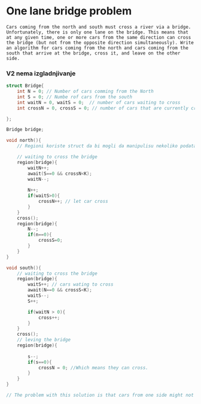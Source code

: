 # One lane bridge problem 
    Cars coming from the north and south must cross a river via a bridge. Unfortunately, there is only one lane on the bridge. This means that at any given time, one or more cars from the same direction can cross the bridge (but not from the opposite direction simultaneously). Write an algorithm for cars coming from the north and cars coming from the south that arrive at the bridge, cross it, and leave on the other side.

### V2 nema izgladnjivanje

```cpp
struct Bridge{
    int N = 0; // Number of cars comming from the North
    int S = 0; // Numbe rof cars from the south
    int waitN = 0, waitS = 0;  // number of cars waiting to cross
    int crossN = 0, crossS = 0; // number of cars that are currently crossing, or have crossed. 

};

Bridge bridge;

void north(){
    // Regioni koriste struct da bi mogli da manipulisu nekoliko podataka

    // waiting to cross the bridge 
    region(bridge){
        waitN++;     
        await(S==0 && crossN<K);
        waitN--;
        
        N++;    
        if(waitS>0){
            crossN++; // let car cross
        }
    }
    cross();
    region(bridge){
        N--;
        if(n==0){
            crossS=0;
        }
    }
}

void south(){
    // waiting to cross the bridge 
    region(bridge){
        waitS++; // cars wating to cross
        await(N==0 && crossS<K);
        waitS--;
        S++;

        if(waitN > 0){
            cross++;
        }        
    }
    cross();
    // leving the bridge
    region(bridge){
        
        s--;
        if(s==0){
            crossN = 0; //Which means they can cross. 
        }
    }
}

// The problem with this solution is that cars from one side might not even get a chance to cross if cars from the other side just keep comming. 

```